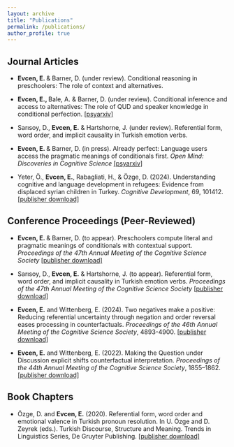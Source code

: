 ```yaml
---
layout: archive
title: "Publications"
permalink: /publications/
author_profile: true
---
```


## Journal Articles

- <b>Evcen, E. </b> & Barner, D. (under review). Conditional reasoning in preschoolers: The role of context and alternatives.

- <b>Evcen, E., </b> Bale, A. & Barner, D. (under review). Conditional inference and access to alternatives: The role of QUD and speaker knowledge in conditional perfection. [\[psyarxiv\]](https://osf.io/preprints/psyarxiv/fzjkr_v1)

- Sarısoy, D., <b> Evcen, E.</b> & Hartshorne, J. (under review). Referential form, word order, and implicit causality in Turkish emotion verbs.

- <b>Evcen, E. </b> & Barner, D. (in press). Already perfect: Language users access the pragmatic meanings of conditionals first. *Open Mind: Discoveries in Cognitive Science* [\[psyarxiv\]](https://osf.io/preprints/psyarxiv/mv3y8)

- Yeter, Ö., <b>Evcen, E.</b>, Rabagliati, H., & Özge, D. (2024). Understanding cognitive and language development in refugees: Evidence from displaced syrian children in Turkey. *Cognitive Development*, 69, 101412. [\[publisher download\]](https://www.sciencedirect.com/science/article/abs/pii/S088520142300117X?via%3Dihub)

## Conference Proceedings (Peer-Reviewed) 

- <b>Evcen, E. </b> & Barner, D. (to appear). Preschoolers compute literal and pragmatic meanings of conditionals with contextual support. *Proceedings of the 47th Annual Meeting of the Cognitive Science Society* [\[publisher download\]](https://escholarship.org/uc/item/11s6q9z5#main)

- Sarısoy, D., <b> Evcen, E.</b> & Hartshorne, J. (to appear). Referential form, word order, and implicit causality in Turkish emotion verbs. *Proceedings of the 47th Annual Meeting of the Cognitive Science Society* [\[publisher download\]](https://escholarship.org/uc/item/4pb6b6gg#main)

- <b>Evcen, E.</b> and Wittenberg, E. (2024). Two negatives make a positive: Reducing referential uncertainty through negation and order reversal eases processing in counterfactuals. *Proceedings of the 46th Annual Meeting of the Cognitive Science Society*, 4893-4900. [\[publisher download\]](https://escholarship.org/uc/item/1rx1b25r#main)

- <b>Evcen, E.</b> and Wittenberg, E. (2022). Making the Question under Discussion explicit shifts counterfactual interpretation. *Proceedings of the 44th Annual Meeting of the Cognitive Science Society*, 1855–1862. [\[publisher download\]](https://escholarship.org/uc/item/43z0w42j)

## Book Chapters

- Özge, D. and <b>Evcen, E.</b> (2020). Referential form, word order and emotional valence in Turkish pronoun resolution. In U. Özge and D. Zeyrek (eds.). Turkish Discourse, Structure and Meaning. Trends in Linguistics Series, De Gruyter Publishing. [\[publisher download\]](https://www.degruyter.com/document/doi/10.1515/9783110686654-007/html)

